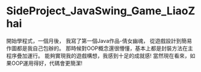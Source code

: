 # SideProject_JavaSwing_Game_LiaoZhai
開始學程式，一個月後，
我寫了第一個Java作品-倩女幽魂，
從遊戲設計到簡易作圖都是我自己包辦的。
那時候對OOP概念還很懵懂，基本上都是封裝方法在主程序疊加運行。
能夠實現我的遊戲構想，我感到十足的成就感!
當然現在看來，如果OOP運用得好，代碼會更簡潔!
